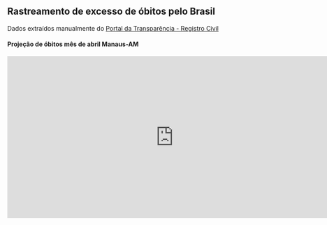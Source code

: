 ## Rastreamento de excesso de óbitos pelo Brasil

[](https://davidscamurca.github.io/tracking-excess-deaths)

Dados extraídos manualmente do [Portal da Transparência - Registro Civil](https://transparencia.registrocivil.org.br/registros)

#### Projeção de óbitos mês de abril Manaus-AM

<iframe width="758.5" height="371" seamless frameborder="0" scrolling="no" src="https://docs.google.com/spreadsheets/d/e/2PACX-1vR4L_fbxtdMS7w1YBtdumoHvwWA5DCNsoo2qfT4PRv3-oHSGBqhM8VfzUqZq77adXYUkbQeV55zucqe/pubchart?oid=1542325560&amp;format=interactive"></iframe>
